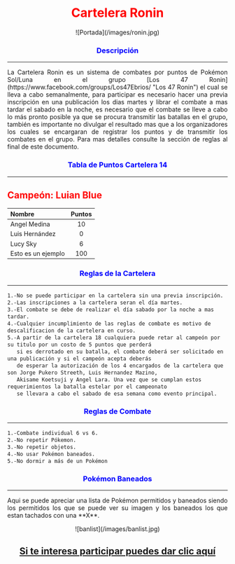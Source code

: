 # <CENTER><FONT COLOR="RED">Cartelera Ronin</FONT></CENTER>
<CENTER>![Portada](/images/ronin.jpg)</CENTER>

### <CENTER><FONT COLOR="BLUE">Descripción</FONT></CENTER>
-----------------------------
<P ALIGN="justify">
	La Cartelera Ronin es un sistema de combates por puntos de Pokémon Sol/Luna en el grupo [Los 47 Ronin](https://www.facebook.com/groups/Los47Ebrios/ "Los 47 Ronin")
	el cual se lleva a cabo semanalmente, para participar es necesario hacer una previa inscripción en una publicación los dias 
	martes y librar el combate a mas tardar el sabado en la noche, es necesario que el combate se lleve a cabo lo más pronto
	posible ya que se procura transmitir las batallas en el grupo, también es importante no divulgar el resultado mas que a los
	organizadores los cuales se encargaran de registrar los puntos y de transmitir los combates en el grupo. Para mas detalles
	consulte la sección de reglas al final de este documento.
</P>

### <CENTER><FONT COLOR="BLUE">Tabla de Puntos Cartelera 14</FONT></CENTER>
-----------------------------

## <FONT COLOR=RED>Campeón: Luian Blue</FONT>

|Nombre|Puntos|
|:-----|:----:|
|Angel Medina|10|
|Luis Hernández|0|
|Lucy Sky|6|
|Esto es un ejemplo|100|

### <CENTER><FONT COLOR="BLUE">Reglas de la Cartelera</FONT></CENTER>
-----------------------------

	1.-No se puede participar en la cartelera sin una previa inscripción.
	2.-Las inscripciones a la cartelera seran el día martes. 
	3.-El combate se debe de realizar el día sabado por la noche a mas tardar.
	4.-Cualquier incumplimiento de las reglas de combate es motivo de descalificacion de la cartelera en curso.
	5.-A partir de la cartelera 18 cualquiera puede retar al campeón por su titulo por un costo de 5 puntos que perderá 
	   si es derrotado en su batalla, el combate deberá ser solicitado en una publicación y si el campeón acepta deberás
	   de esperar la autorización de los 4 encargados de la cartelera que son Jorge Pukero Streeth, Luis Hernandez Mazino, 
	   Akisame Koetsuji y Angel Lara. Una vez que se cumplan estos requerimientos la batalla estelar por el campeonato
	   se llevara a cabo el sabado de esa semana como evento principal.

### <CENTER><FONT COLOR="BLUE">Reglas de Combate</FONT></CENTER>
-----------------------------

	1.-Combate individual 6 vs 6.
	2.-No repetir Pókemon.	
	3.-No repetir objetos.
	4.-No usar Pokémon baneados.
	5.-No dormir a más de un Pokémon

### <CENTER><FONT COLOR="BLUE">Pokémon Baneados</FONT></CENTER>
-----------------------------
<P ALIGN="justify">
	Aqui se puede apreciar una lista de Pokémon permitidos y baneados siendo los permitidos los que se puede ver su imagen
	y los baneados los que estan tachados con una **X**.
</P>
<CENTER>![banlist](/images/banlist.jpg)</CENTER>

## <CENTER>[Si te interesa participar puedes dar clic aquí](https://www.facebook.com/groups/Los47Ebrios/)</CENTER>